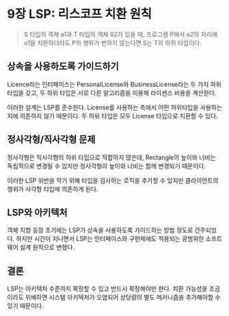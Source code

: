 # 9장 LSP: 리스코프 치환 원칙



> S 타입의 객체 o1과 T 타입의 객체 02가 있을 때, 프로그램 P에서 o2의 자리에 o1을 치환하더라도 P의 행위가 변하지 않는다면 S는 T의 하위 타입이다.



## 상속을 사용하도록 가이드하기

Licence라는 인터페이스는 PersonalLicense와 BusinessLicense라는 두 가지 하위 타입을 갖고, 두 하위 타입은 서로 다른 알고리즘을 이용해 라이센스 비용을 계산한다.

이러한 설계는 LSP를 준수한다. License를 사용하는 측에서 어떤 하위타입을 사용하는지에 의존하지 않기 때문이다. 두 하위 타입은 모두 License 타입으로 치환할 수 있다.



## 정사각형/직사각형 문제

정사각형은 직사각형의 하위 타입으로 적합하지 않은데, Rectangle의 높이와 너비는 독립적으로 변경될 수 있지만 정사각형의 높이와 너비는 함께 변경되기 때문이다.

이러한 LSP 위반을 막기 위해 타입을 검사하는 로직을 추가할 수 있지만 클라이언트의 행위가 사각형 타입에 의존하게 된다.



## LSP와 아키텍처

객체 지향 등장 초기에는 LSP가 상속을 사용하도록 가이드하는 방법 정도로 간주되었다. 하지만 시간이 지나면서 LSP는 인터페이스와 구현체에도 적용되는 광범위한 소프트웨어 설계 원칙으로 변했다.



## 결론

LSP는 아키텍처 수준까지 확장할 수 있고 반드시 확장해야만 한다. 치환 가능성을 조금이라도 위배하면 시스템 아키텍처가 오염되어 상당량의 별도 메커니즘을 추가해야할 수 있기 때문이다.